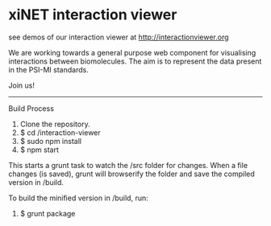 xiNET interaction viewer
========================

see demos of our interaction viewer at http://interactionviewer.org

We are working towards a general purpose web component for visualising interactions between biomolecules. 
The aim is to represent the data present in the PSI-MI standards.

Join us!

----------------
Build Process


1. Clone the repository.
2. $ cd /interaction-viewer
3. $ sudo npm install
4. $ npm start

This starts a grunt task to watch the /src folder for changes. When a file changes (is saved), grunt will browserify the folder and save the compiled version in /build.

To build the minified version in /build, run:

1. $ grunt package
